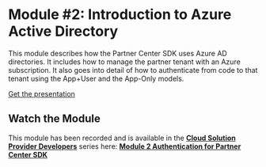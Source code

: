 # Module #2: Introduction to Azure Active Directory

This module describes how the Partner Center SDK uses Azure AD directories. It includes how to manage the partner tenant with an Azure subscription. It also goes into detail of how to authenticate from code to that tenant using the App+User and the App-Only models.

[Get the presentation](mod-02-azuread.pptx)

## Watch the Module

This module has been recorded and is available in the **[Cloud Solution Provider Developers](https://channel9.msdn.com/Series/cspdev)** series here: **[Module 2 Authentication for Partner Center SDK](https://channel9.msdn.com/Series/cspdev/Module-2-Authentication-for-Partner-Center-SDK)**